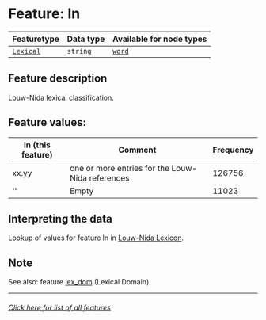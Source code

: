 # Feature: ln

Featuretype | Data type | Available for node types
---  | --- | --- 
[`Lexical`](home.md#lexical-features) | `string`  | [`word`](wordnodefeatures.md#readme)

## Feature description
Louw-Nida lexical classification.

## Feature values:

ln (this feature) | Comment | Frequency
--- | --- | ---
xx.yy  | one or more entries for the Louw-Nida references | 126756
'' | Empty | 11023

## Interpreting the data

Lookup of values for feature ln in [Louw-Nida Lexicon](https://www.laparola.net/greco/louwnida.php).

## Note

See also: feature [lex_dom](lex_dom.md#readme) (Lexical Domain).

---
###### [Click here for list of all features](home.md#readme)
